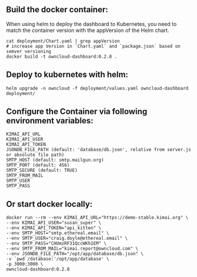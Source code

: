 ## Build the docker container:
When using helm to deploy the dashboard to Kubernetes, you need to match the container version with the appVersion of the Helm chart.
```
cat deployment/Chart.yaml | grep appVersion
# increase app Version in `Chart.yaml` and `package.json` based on semver versioning
docker build -t owncloud-dashboard:0.2.8 .
``` 

## Deploy to kubernetes with helm:
```
helm upgrade -n owncloud -f deployment/values.yaml owncloud-dashboard deployment/
``` 

## Configure the Container via following environment variables:
```
KIMAI_API_URL
KIMAI_API_USER
KIMAI_API_TOKEN
JSONDB_FILE_PATH (default: 'database/db.json', relative from server.js or absolute file path)
SMTP_HOST (default: smtp.mailgun.org)
SMTP_PORT (default: 456)
SMTP_SECURE (default: TRUE)
SMTP_FROM_MAIL 
SMTP_USER
SMTP_PASS
```

## Or start docker locally:
```
docker run --rm --env KIMAI_API_URL="https://demo-stable.kimai.org" \
--env KIMAI_API_USER="susan_super" \
--env KIMAI_API_TOKEN="api_kitten" \
--env SMTP_HOST="smtp.ethereal.email" \
--env SMTP_USER="craig.doyle@ethereal.email" \
--env SMTP_PASS="CHUmzRF31QccWKh1EM" \
--env SMTP_FROM_MAIL="kimai.report@owncloud.com" \
--env JSONDB_FILE_PATH="/opt/app/database/db.json" \
-v `pwd`/database:'/opt/app/database' \
-p 3000:3000 \
owncloud-dashboard:0.2.8
```
